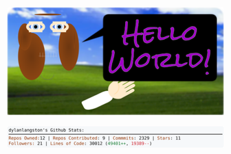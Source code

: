 <!-- 
Version 2.0.73
Built Wed Jul 10 2024 05:05:08 GMT+0000 (Coordinated Universal Time)
-->

<h1 align="center">
  <a href="https://github.com/dylanlangston/dylanlangston/tree/master/src" title="Click to View Source">
    <picture width="100%" alt="Dylan">
      <source media="(prefers-color-scheme: dark)" srcset="dylan-dark.svg?version=2.0.73">
      <img src="dylan-light.svg?version=2.0.73" alt="Dylan">
    </picture>
  </a>
</h1>

<div align="center">
  <picture width="100%" alt="Profile Info and Stats">
    <source media="(prefers-color-scheme: dark)" srcset="stats-dark.svg?version=2.0.73">
    <img src="stats-light.svg?version=2.0.73" alt="Profile Info and Stats">
  </picture>
</div>
